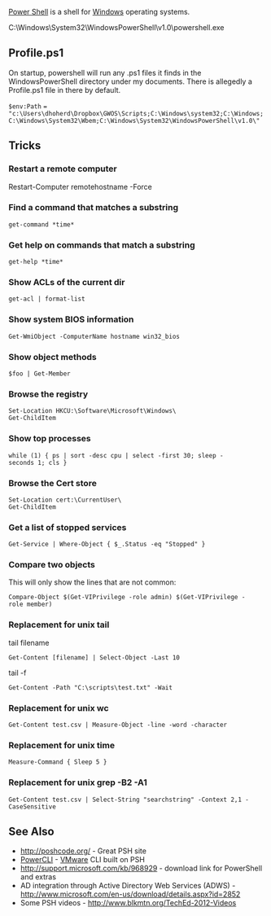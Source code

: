 [Power Shell](Power_Shell "wikilink") is a shell for
[Windows](Windows "wikilink") operating systems.

C:\\Windows\\System32\\WindowsPowerShell\\v1.0\\powershell.exe

Profile.ps1
-----------

On startup, powershell will run any .ps1 files it finds in the
WindowsPowerShell directory under my documents. There is allegedly a
Profile.ps1 file in there by default.

`$env:Path` `=`
`"c:\Users\dhoherd\Dropbox\GWOS\Scripts;C:\Windows\system32;C:\Windows;C:\Windows\System32\Wbem;C:\Windows\System32\WindowsPowerShell\v1.0\"`

Tricks
------

### Restart a remote computer

Restart-Computer remotehostname -Force

### Find a command that matches a substring

`get-command *time*`

### Get help on commands that match a substring

`get-help *time*`

### Show ACLs of the current dir

`get-acl | format-list`

### Show system BIOS information

`Get-WmiObject -ComputerName hostname win32_bios`

### Show object methods

`$foo | Get-Member`

### Browse the registry

`Set-Location HKCU:\Software\Microsoft\Windows\`\
`Get-ChildItem`

### Show top processes

`while (1) { ps | sort -desc cpu | select -first 30; sleep -seconds 1; cls }`

### Browse the Cert store

`Set-Location cert:\CurrentUser\`\
`Get-ChildItem`

### Get a list of stopped services

`Get-Service | Where-Object { $_.Status -eq "Stopped" }`

### Compare two objects

This will only show the lines that are not common:

`Compare-Object $(Get-VIPrivilege -role admin) $(Get-VIPrivilege -role member)`

### Replacement for unix tail

tail filename

`Get-Content [filename] | Select-Object -Last 10`

tail -f

`Get-Content -Path "C:\scripts\test.txt" -Wait`

### Replacement for unix wc

`Get-Content test.csv | Measure-Object -line -word -character`

### Replacement for unix time

`Measure-Command { Sleep 5 }`

### Replacement for unix grep -B2 -A1

`Get-Content test.csv | Select-String "searchstring" -Context 2,1 -CaseSensitive`

See Also
--------

-   <http://poshcode.org/> - Great PSH site
-   [PowerCLI](PowerCLI "wikilink") - [VMware](VMware "wikilink") CLI
    built on PSH
-   <http://support.microsoft.com/kb/968929> - download link for
    PowerShell and extras
-   AD integration through Active Directory Web Services (ADWS) -
    <http://www.microsoft.com/en-us/download/details.aspx?id=2852>
-   Some PSH videos - <http://www.blkmtn.org/TechEd-2012-Videos>

